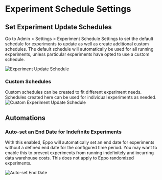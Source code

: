 # Experiment Schedule Settings

## Set Experiment Update Schedules
Go to Admin > Settings > Experiment Schedule Settings to set the default schedule for experiments to update as well as create additional custom schedules. The default schedule will automatically be used for all running experiments, unless particular experiments have opted to use a custom schedule.

![Experiment Update Schedule](/img/administration/experiment-update-schedule-admin.png)

### Custom Schedules
Custom schedules can be created to fit different experiment needs. Schedules created here can be used for individual experiments as needed. 
![Custom Experiment Update Schedule](/img/administration/custom-exp-update-schedule.png)

## Automations
### Auto-set an End Date for Indefinite Experiments
With this enabled, Eppo will automatically set an end date for experiments without a defined end date for the configured time period. You may want to enable this to prevent experiments from running indefinitely and incurring data warehouse costs. This does not apply to Eppo randomized experiments.

![Auto-set End Date](/img/administration/auto-set-end-date.png)